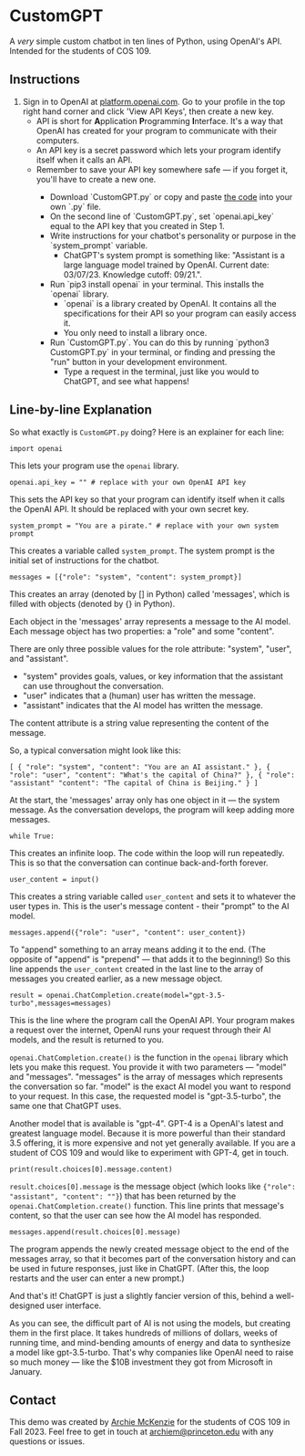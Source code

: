 # CustomGPT

A <i>very</i> simple custom chatbot in ten lines of Python, using OpenAI's API. Intended for the students of COS 109.

## Instructions

<ol>
    <li>
        Sign in to OpenAI at <a href='https://platform.openai.com'>platform.openai.com</a>. Go to your profile in the top right hand corner and click 'View API Keys', then create a new key.
        <ul>
            <li>
                API is short for <b>A</b>pplication <b>P</b>rogramming <b>I</b>nterface. It's a way that OpenAI has created for your program to communicate with their computers.
            </li>
            <li>An API key is a secret password which lets your program identify itself when it calls an API.</li>
            <li>Remember to save your API key somewhere safe — if you forget it, you'll have to create a new one.</li>
        <ul>
    </li>
    <li>
        Download `CustomGPT.py` or copy and paste <a href='https://github.com/archie-mckenzie/CustomGPT/blob/main/CustomGPT.py'>the code</a> into your own `.py` file.
    </li>
    <li>
        On the second line of `CustomGPT.py`, set `openai.api_key` equal to the API key that you created in Step 1.
    </li>
    <li>
        Write instructions for your chatbot's personality or purpose in the `system_prompt` variable.
        <ul>
            <li>
                ChatGPT's system prompt is something like: "Assistant is a large language model trained by OpenAI. Current date: 03/07/23. Knowledge cutoff: 09/21.".
            </li>
        </ul>
    </li>
    <li>
        Run `pip3 install openai` in your terminal. This installs the `openai` library.
        <ul>
            <li>
                `openai` is a library created by OpenAI. It contains all the specifications for their API so your program can easily access it.
            </li>
            <li>
                You only need to install a library once.
            </li>
        </ul> 
    </li>
    <li>
        Run `CustomGPT.py`. You can do this by running `python3 CustomGPT.py` in your terminal, or finding and pressing the "run" button in your development environment.
        <ul>
            <li>Type a request in the terminal, just like you would to ChatGPT, and see what happens!</li>
        </ul>
    </li>
</ol>

## Line-by-line Explanation

So what exactly is `CustomGPT.py` doing? Here is an explainer for each line:

`import openai`

This lets your program use the `openai` library. 

`openai.api_key = "" # replace with your own OpenAI API key`

This sets the API key so that your program can identify itself when it calls the OpenAI API. It should be replaced with your own secret key.

`system_prompt = "You are a pirate." # replace with your own system prompt`

This creates a variable called `system_prompt`. The system prompt is the initial set of instructions for the chatbot. 

`messages = [{"role": "system", "content": system_prompt}]`

This creates an array (denoted by [] in Python) called 'messages', which is filled with objects (denoted by {} in Python).

Each object in the 'messages' array represents a message to the AI model. Each message object has two properties: a "role" and some "content". 

There are only three possible values for the role attribute: "system", "user", and "assistant".
<ul>
    <li>"system" provides goals, values, or key information that the assistant can use throughout the conversation.</li>
    <li>"user" indicates that a (human) user has written the message.</li>
    <li>"assistant" indicates that the AI model has written the message.</li>
</ul>

The content attribute is a string value representing the content of the message.

So, a typical conversation might look like this:

`
[
    {
        "role": "system",
        "content": "You are an AI assistant."
    },
    {
        "role": "user",
        "content": "What's the capital of China?"
    },
    {
        "role": "assistant"
        "content": "The capital of China is Beijing."
    }
]
`

At the start, the 'messages' array only has one object in it — the system message. As the conversation develops, the program will keep adding more messages.

`while True:`

This creates an infinite loop. The code within the loop will run repeatedly. This is so that the conversation can continue back-and-forth forever.

`user_content = input()`

This creates a string variable called `user_content` and sets it to whatever the user types in. This is the user's message content - their "prompt" to the AI model.

`messages.append({"role": "user", "content": user_content})`

To "append" something to an array means adding it to the end. (The opposite of "append" is "prepend" — that adds it to the beginning!) So this line appends the `user_content` created in the last line to the array of messages you created earlier, as a new message object.

`result = openai.ChatCompletion.create(model="gpt-3.5-turbo",messages=messages)`

This is the line where the program call the OpenAI API. Your program makes a request over the internet, OpenAI runs your request through their AI models, and the result is returned to you. 

`openai.ChatCompletion.create()` is the function in the `openai` library which lets you make this request. You provide it with two parameters — "model" and "messages". "messages" is the array of messages which represents the conversation so far. "model" is the exact AI model you want to respond to your request. In this case, the requested model is "gpt-3.5-turbo", the same one that ChatGPT uses. 

Another model that is available is "gpt-4". GPT-4 is a OpenAI's latest and greatest language model. Because it is more powerful than their standard 3.5 offering, it is more expensive and not yet generally available. If you are a student of COS 109 and would like to experiment with GPT-4, get in touch.

`print(result.choices[0].message.content)`

`result.choices[0].message` is the message object (which looks like `{"role": "assistant", "content": ""}`) that has been returned by the `openai.ChatCompletion.create()` function. This line prints that message's content, so that the user can see how the AI model has responded.

`messages.append(result.choices[0].message)`

The program appends the newly created message object to the end of the messages array, so that it becomes part of the conversation history and can be used in future responses, just like in ChatGPT. (After this, the loop restarts and the user can enter a new prompt.)

And that's it! ChatGPT is just a slightly fancier version of this, behind a well-designed user interface.

As you can see, the difficult part of AI is not using the models, but creating them in the first place. It takes hundreds of millions of dollars, weeks of running time, and mind-bending amounts of energy and data to synthesize a model like gpt-3.5-turbo. That's why companies like OpenAI need to raise so much money — like the $10B investment they got from Microsoft in January.

## Contact

This demo was created by <a href='https://archiemckenzie.com'>Archie McKenzie</a> for the students of COS 109 in Fall 2023. Feel free to get in touch at <a href='mailto:archiem@princeton.edu'>archiem@princeton.edu</a> with any questions or issues.